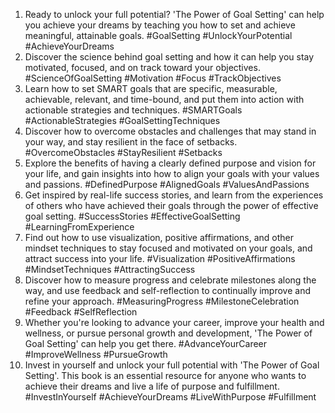 1. Ready to unlock your full potential? 'The Power of Goal Setting' can help you achieve your dreams by teaching you how to set and achieve meaningful, attainable goals. #GoalSetting #UnlockYourPotential #AchieveYourDreams
2. Discover the science behind goal setting and how it can help you stay motivated, focused, and on track toward your objectives. #ScienceOfGoalSetting #Motivation #Focus #TrackObjectives
3. Learn how to set SMART goals that are specific, measurable, achievable, relevant, and time-bound, and put them into action with actionable strategies and techniques. #SMARTGoals #ActionableStrategies #GoalSettingTechniques
4. Discover how to overcome obstacles and challenges that may stand in your way, and stay resilient in the face of setbacks. #OvercomeObstacles #StayResilient #Setbacks
5. Explore the benefits of having a clearly defined purpose and vision for your life, and gain insights into how to align your goals with your values and passions. #DefinedPurpose #AlignedGoals #ValuesAndPassions
6. Get inspired by real-life success stories, and learn from the experiences of others who have achieved their goals through the power of effective goal setting. #SuccessStories #EffectiveGoalSetting #LearningFromExperience
7. Find out how to use visualization, positive affirmations, and other mindset techniques to stay focused and motivated on your goals, and attract success into your life. #Visualization #PositiveAffirmations #MindsetTechniques #AttractingSuccess
8. Discover how to measure progress and celebrate milestones along the way, and use feedback and self-reflection to continually improve and refine your approach. #MeasuringProgress #MilestoneCelebration #Feedback #SelfReflection
9. Whether you're looking to advance your career, improve your health and wellness, or pursue personal growth and development, 'The Power of Goal Setting' can help you get there. #AdvanceYourCareer #ImproveWellness #PursueGrowth
10. Invest in yourself and unlock your full potential with 'The Power of Goal Setting'. This book is an essential resource for anyone who wants to achieve their dreams and live a life of purpose and fulfillment. #InvestInYourself #AchieveYourDreams #LiveWithPurpose #Fulfillment
